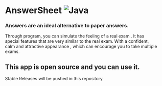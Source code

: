 # AnswerSheet   ![Java](https://img.shields.io/static/v1?label=Java&message=1.8&color=important)
### Answers are an ideal alternative to paper answers.
Through program, you can simulate the feeling of a real exam .
It has special features that are very similar to the real exam.
With a confident, calm and attractive appearance , which can encourage you to take multiple exams.

## This app is open source and you can use it.
Stable Releases will be pushed in this repository
